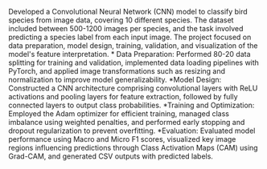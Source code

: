 Developed a Convolutional Neural Network (CNN) model to classify bird species from image data, covering 10 different species. The dataset included between 500-1200 images per species, and the task involved predicting a species label from each input image. The project focused on data preparation, model design, training, validation, and visualization of the model's feature interpretation. * Data Preparation: Performed 80-20 data splitting for training and validation, implemented data loading pipelines with PyTorch, and applied image transformations such as resizing and normalization to improve model generalizability. *Model Design: Constructed a CNN architecture comprising convolutional layers with ReLU activations and pooling layers for feature extraction, followed by fully connected layers to output class probabilities. *Training and Optimization: Employed the Adam optimizer for efficient training, managed class imbalance using weighted penalties, and performed early stopping and dropout regularization to prevent overfitting. *Evaluation: Evaluated model performance using Macro and Micro F1 scores, visualized key image regions influencing predictions through Class Activation Maps (CAM) using Grad-CAM, and generated CSV outputs with predicted labels.
